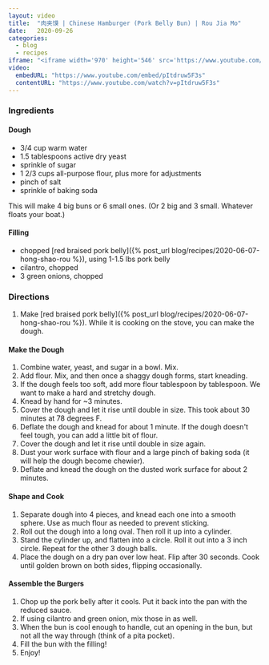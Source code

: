 ```yaml
---
layout: video
title:  "肉夹馍 | Chinese Hamburger (Pork Belly Bun) | Rou Jia Mo"
date:   2020-09-26
categories:
  - blog
  - recipes
iframe: "<iframe width='970' height='546' src='https://www.youtube.com/embed/pItdruw5F3s' frameborder='0' allow='accelerometer; autoplay; encrypted-media; gyroscope; picture-in-picture' allowfullscreen></iframe>"
video:
  embedURL: "https://www.youtube.com/embed/pItdruw5F3s"
  contentURL: "https://www.youtube.com/watch?v=pItdruw5F3s"
---
```


### Ingredients

#### Dough
* 3/4 cup warm water
* 1.5 tablespoons active dry yeast
* sprinkle of sugar
* 1 2/3 cups all-purpose flour, plus more for adjustments
* pinch of salt
* sprinkle of baking soda

This will make 4 big buns or 6 small ones. (Or 2 big and 3 small. Whatever floats your boat.)

#### Filling
* chopped [red braised pork belly]({% post_url blog/recipes/2020-06-07-hong-shao-rou %}), using 1-1.5 lbs pork belly
* cilantro, chopped
* 3 green onions, chopped

### Directions
1. Make [red braised pork belly]({% post_url blog/recipes/2020-06-07-hong-shao-rou %}). While it is cooking on the stove, you can make the dough.

#### Make the Dough
1. Combine water, yeast, and sugar in a bowl. Mix.
1. Add flour. Mix, and then once a shaggy dough forms, start kneading.
1. If the dough feels too soft, add more flour tablespoon by tablespoon. We want to make a hard and stretchy dough.
1. Knead by hand for ~3 minutes.
1. Cover the dough and let it rise until double in size. This took about 30 minutes at 78 degrees F.
1. Deflate the dough and knead for about 1 minute. If the dough doesn't feel tough, you can add a little bit of flour.
1. Cover the dough and let it rise until double in size again.
1. Dust your work surface with flour and a large pinch of baking soda (it will help the dough become chewier).
1. Deflate and knead the dough on the dusted work surface for about 2 minutes.

#### Shape and Cook
1. Separate dough into 4 pieces, and knead each one into a smooth sphere. Use as much flour as needed to prevent sticking.
1. Roll out the dough into a long oval. Then roll it up into a cylinder.
1. Stand the cylinder up, and flatten into a circle. Roll it out into a 3 inch circle. Repeat for the other 3 dough balls.
1. Place the dough on a dry pan over low heat. Flip after 30 seconds. Cook until golden brown on both sides, flipping occasionally.

#### Assemble the Burgers
1. Chop up the pork belly after it cools. Put it back into the pan with the reduced sauce.
1. If using cilantro and green onion, mix those in as well.
1. When the bun is cool enough to handle, cut an opening in the bun, but not all the way through (think of a pita pocket).
1. Fill the bun with the filling!
1. Enjoy!
